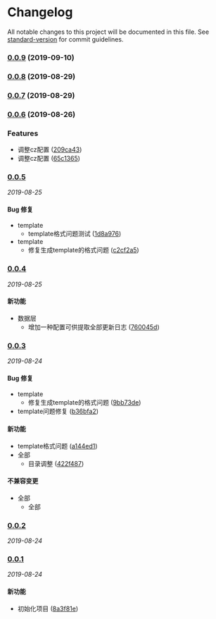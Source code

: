 # Changelog

All notable changes to this project will be documented in this file. See [standard-version](https://github.com/conventional-changelog/standard-version) for commit guidelines.

### [0.0.9](https://github.com/WenHaoHuang/changelog-sn/compare/v0.0.6...v0.0.9) (2019-09-10)

### [0.0.8](https://github.com/WenHaoHuang/changelog-sn/compare/v0.0.7...v0.0.8) (2019-08-29)

### [0.0.7](https://github.com/WenHaoHuang/changelog-sn/compare/v0.0.6...v0.0.7) (2019-08-29)

### [0.0.6](https://github.com/WenHaoHuang/changelog-sn/compare/v0.0.5...v0.0.6) (2019-08-26)


### Features

* 调整cz配置 ([209ca43](https://github.com/WenHaoHuang/changelog-sn/commit/209ca43))
* 调整cz配置 ([65c1365](https://github.com/WenHaoHuang/changelog-sn/commit/65c1365))

### [0.0.5](https://github.com/WenHaoHuang/changelog-sn/compare/v0.0.4...v0.0.5)

_2019-08-25_

#### Bug 修复

- template
  - template格式问题测试 ([1d8a976](https://github.com/WenHaoHuang/changelog-sn/commit/1d8a976))
- template
  - 修复生成template的格式问题 ([c2cf2a5](https://github.com/WenHaoHuang/changelog-sn/commit/c2cf2a5))


### [0.0.4](https://github.com/WenHaoHuang/changelog-sn/compare/v0.0.3...v0.0.4)

_2019-08-25_

#### 新功能

- 数据层
  - 增加一种配置可供提取全部更新日志 ([760045d](https://github.com/WenHaoHuang/changelog-sn/commit/760045d))


### [0.0.3](https://github.com/WenHaoHuang/changelog-sn/compare/v0.0.2...v0.0.3)

_2019-08-24_

#### Bug 修复

- template
  - 修复生成template的格式问题 ([9bb73de](https://github.com/WenHaoHuang/changelog-sn/commit/9bb73de))
- template问题修复 ([b36bfa2](https://github.com/WenHaoHuang/changelog-sn/commit/b36bfa2))


#### 新功能

- template格式问题 ([a144ed1](https://github.com/WenHaoHuang/changelog-sn/commit/a144ed1))
- 全部
  - 目录调整 ([422f487](https://github.com/WenHaoHuang/changelog-sn/commit/422f487))


#### 不兼容变更

- 全部
  - 全部


### [0.0.2](https://github.com/WenHaoHuang/changelog-sn/compare/v0.0.1...v0.0.2)

_2019-08-24_

### [0.0.1](https://github.com/WenHaoHuang/changelog-sn/compare/8a3f81e...v0.0.1)

_2019-08-24_

#### 新功能

- 初始化项目 ([8a3f81e](https://github.com/WenHaoHuang/changelog-sn/commit/8a3f81e))
